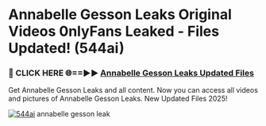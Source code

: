 # Annabelle Gesson Leaks Original Videos 0nlyFans Leaked - Files Updated! (544ai)

<h3>🔴 CLICK HERE 🌐==►► <a href="https://tinyurl.com/2jnfzry5" rel="nofollow">Annabelle Gesson Leaks Updated Files</a></h3>

Get Annabelle Gesson Leaks and all content. Now you can access all videos and pictures of Annabelle Gesson Leaks. New Updated Files 2025!

[![544ai](https://i.imgur.com/GyGTBgg.gif)](https://tinyurl.com/2jnfzry5)
annabelle gesson leak